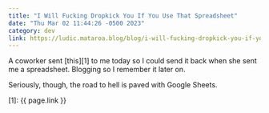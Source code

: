 ```yaml
---
title: "I Will Fucking Dropkick You If You Use That Spreadsheet"
date: "Thu Mar 02 11:44:26 -0500 2023"
category: dev
link: https://ludic.mataroa.blog/blog/i-will-fucking-dropkick-you-if-you-use-that-spreadsheet/
---
```


A coworker sent [this][1] to me today so I could send it back when she sent me
a spreadsheet. Blogging so I remember it later on.

Seriously, though, the road to hell is paved with Google Sheets.

[1]: {{ page.link }}
